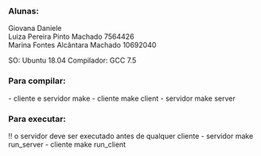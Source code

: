 <h3>Alunas:</h3>
Giovana Daniele<br>
Luiza Pereira Pinto Machado		7564426<br>
Marina Fontes Alcântara Machado		10692040<br>

SO: Ubuntu 18.04
Compilador: GCC 7.5

<h3>Para compilar:</h3>
	- cliente e servidor
		make
	- cliente
		make client
	- servidor
		make server

<h3>Para executar:</h3>
	!! o servidor deve ser executado antes de qualquer cliente
	- servidor
		make run_server
	- cliente
		make run_client
